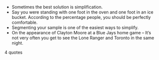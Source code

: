  - Sometimes the best solution is simplification.
 - Say you were standing with one foot in the oven and one foot in an ice bucket. According to the percentage people, you should be perfectly comfortable.
 - Segmenting your sample is one of the easiest ways to simplify.
 - On the appearance of Clayton Moore at a Blue Jays home game – It’s not very often you get to see the Lone Ranger and Toronto in the same night.

4 quotes